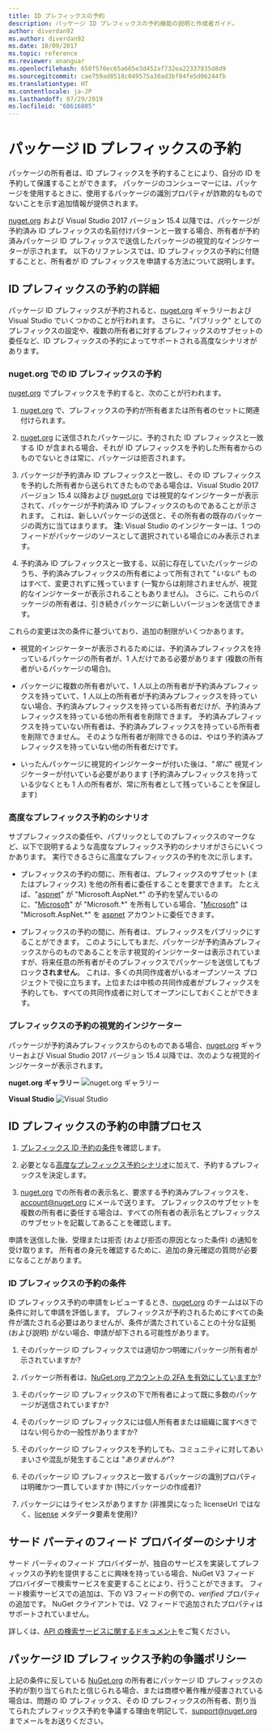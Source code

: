 ```yaml
---
title: ID プレフィックスの予約
description: パッケージ ID プレフィックスの予約機能の説明と作成者ガイド。
author: diverdan92
ms.author: diverdan92
ms.date: 10/09/2017
ms.topic: reference
ms.reviewer: ananguar
ms.openlocfilehash: 650f570ec65a665e3d452af732ea22337835d8d9
ms.sourcegitcommit: cae759ad8518c049575a30ad3bf04fe5d06244fb
ms.translationtype: HT
ms.contentlocale: ja-JP
ms.lasthandoff: 07/29/2019
ms.locfileid: "68616805"
---
```

# <a name="package-id-prefix-reservation"></a>パッケージ ID プレフィックスの予約

パッケージの所有者は、ID プレフィックスを予約することにより、自分の ID を予約して保護することができます。 パッケージのコンシューマーには、パッケージを使用するときに、使用するパッケージの識別プロパティが詐欺的なものでないことを示す追加情報が提供されます。 

[nuget.org](https://www.nuget.org/) および Visual Studio 2017 バージョン 15.4 以降では、パッケージが予約済み ID プレフィックスの名前付けパターンと一致する場合、所有者が予約済みパッケージ ID プレフィックスで送信したパッケージの視覚的なインジケーターが示されます。 以下のリファレンスでは、ID プレフィックスの予約に付随することと、所有者が ID プレフィックスを申請する方法について説明します。

## <a name="id-prefix-reservation-details"></a>ID プレフィックスの予約の詳細

パッケージ ID プレフィックスが予約されると、[nuget.org](https://www.nuget.org/) ギャラリーおよび Visual Studio でいくつかのことが行われます。 さらに、"パブリック" としてのプレフィックスの設定や、複数の所有者に対するプレフィックスのサブセットの委任など、ID プレフィックスの予約によってサポートされる高度なシナリオがあります。

### <a name="id-prefix-reservation-on-nugetorg"></a>nuget.org での ID プレフィックスの予約

[nuget.org](https://www.nuget.org/) でプレフィックスを予約すると、次のことが行われます。

1. [nuget.org](https://www.nuget.org/) で、プレフィックスの予約が所有者または所有者のセットに関連付けられます。

1. [nuget.org](https://www.nuget.org/) に送信されたパッケージに、予約された ID プレフィックスと一致する ID が含まれる場合、それが ID プレフィックスを予約した所有者からのものでないときは常に、パッケージは拒否されます。

1. パッケージが予約済み ID プレフィックスと一致し、その ID プレフィックスを予約した所有者から送られてきたものである場合は、Visual Studio 2017 バージョン 15.4 以降および [nuget.org](https://www.nuget.org/) では視覚的なインジケーターが表示されて、パッケージが予約済み ID プレフィックスのものであることが示されます。 これは、新しいパッケージの送信と、その所有者の既存のパッケージの両方に当てはまります。 **注:** Visual Studio のインジケーターは、1 つのフィードがパッケージのソースとして選択されている場合にのみ表示されます。

1. 予約済み ID プレフィックスと一致する、以前に存在していたパッケージのうち、予約済みプレフィックスの所有者によって所有されて "*いない*" ものはすべて、変更されずに残っています (一覧からは削除されませんが、視覚的なインジケーターが表示されることもありません)。 さらに、これらのパッケージの所有者は、引き続きパッケージに新しいバージョンを送信できます。

これらの変更は次の条件に基づいており、追加の制限がいくつかあります。

- 視覚的インジケーターが表示されるためには、予約済みプレフィックスを持っているパッケージの所有者が、1 人だけである必要があります (複数の所有者がいるパッケージの場合)。

- パッケージに複数の所有者がいて、1 人以上の所有者が予約済みプレフィックスを持っていて、1 人以上の所有者が予約済みプレフィックスを持っていない場合、予約済みプレフィックスを持っている所有者だけが、予約済みプレフィックスを持っている他の所有者を削除できます。 予約済みプレフィックスを持っていない所有者は、予約済みプレフィックスを持っている所有者を削除できません。 そのような所有者が削除できるのは、やはり予約済みプレフィックスを持っていない他の所有者だけです。

- いったんパッケージに視覚的インジケーターが付いた後は、"*常に*" 視覚インジケーターが付いている必要があります (予約済みプレフィックスを持っている少なくとも 1 人の所有者が、常に所有者として残っていることを保証します)

### <a name="advanced-prefix-reservation-scenarios"></a>高度なプレフィックス予約のシナリオ

サブプレフィックスの委任や、パブリックとしてのプレフィックスのマークなど、以下で説明するような高度なプレフィックス予約のシナリオがさらにいくつかあります。 実行できるさらに高度なプレフィックスの予約を次に示します。 

- プレフィックスの予約の間に、所有者は、プレフィックスのサブセット (またはプレフィックス) を他の所有者に委任することを要求できます。 たとえば、"[aspnet](https://www.nuget.org/profiles/aspnet)" が "Microsoft.AspNet.\*" の予約を望んでいるのに、"[Microsoft](https://www.nuget.org/profiles/microsoft)" が "Microsoft.\*" を所有している場合、"[Microsoft](https://www.nuget.org/profiles/microsoft)" は "Microsoft.AspNet.\*" を [aspnet](https://www.nuget.org/profiles/aspnet) アカウントに委任できます。

- プレフィックスの予約の間に、所有者は、プレフィックスをパブリックにすることができます。 このようにしてもまだ、パッケージが予約済みプレフィックスからのものであることを示す視覚的インジケーターは表示されていますが、将来任意の所有者がそのプレフィックスでパッケージを送信してもブロック**されません**。 これは、多くの共同作成者がいるオープンソース プロジェクトで役に立ちます。上位または中核の共同作成者がプレフィックスを予約しても、すべての共同作成者に対してオープンにしておくことができます。 

### <a name="prefix-reservation-visual-indicator"></a>プレフィックスの予約の視覚的インジケーター

パッケージが予約済みプレフィックスからのものである場合、[nuget.org](https://www.nuget.org/) ギャラリーおよび Visual Studio 2017 バージョン 15.4 以降では、次のような視覚的インジケーターが表示されます。

**nuget.org ギャラリー**
![nuget.org ギャラリー](media/nuget-gallery-reserved-prefix.png)

**Visual Studio**
![Visual Studio](media/visual-studio-reserved-prefix.png)

## <a name="id-prefix-reservation-application-process"></a>ID プレフィックスの予約の申請プロセス

1. [プレフィックス ID 予約の条件](#id-prefix-reservation-criteria)を確認します。

2. 必要となる[高度なプレフィックス予約シナリオ](#advanced-prefix-reservation-scenarios)に加えて、予約するプレフィックスを決定します。

3. [nuget.org](https://www.nuget.org/) での所有者の表示名と、要求する予約済みプレフィックスを、[account@nuget.org](mailto:account@nuget.org) にメールで送ります。 プレフィックスのサブセットを複数の所有者に委任する場合は、すべての所有者の表示名とプレフィックスのサブセットを記載してあることを確認します。

申請を送信した後、受理または拒否 (および拒否の原因となった条件) の通知を受け取ります。 所有者の身元を確認するために、追加の身元確認の質問が必要になることがあります。

### <a name="id-prefix-reservation-criteria"></a>ID プレフィックスの予約の条件

ID プレフィックス予約の申請をレビューするとき、[nuget.org](https://www.nuget.org/) のチームは以下の条件に対して申請を評価します。 プレフィックスが予約されるためにすべての条件が満たされる必要はありませんが、条件が満たされていることの十分な証拠 (および説明) がない場合、申請が却下される可能性があります。

1. そのパッケージ ID プレフィックスでは適切かつ明確にパッケージ所有者が示されていますか?

1. パッケージ所有者は、[NuGet.org アカウントの 2FA を有効にしていますか](individual-accounts.md#enable-two-factor-authentication-2fa)?

1. そのパッケージ ID プレフィックスの下で所有者によって既に多数のパッケージが送信されていますか?

1. そのパッケージ ID プレフィックスには個人所有者または組織に属すべきではない何らかの一般性がありますか?

1. そのパッケージ ID プレフィックスを予約しても、コミュニティに対してあいまいさや混乱が発生することは "*ありませんか*"?

1. そのパッケージ ID プレフィックスと一致するパッケージの識別プロパティは明確かつ一貫していますか (特にパッケージの作成者)?

1. パッケージにはライセンスがありますか (非推奨になった licenseUrl ではなく、[license](../reference/nuspec.md#license) メタデータ要素を使用)?

## <a name="third-party-feed-provider-scenarios"></a>サード パーティのフィード プロバイダーのシナリオ

サード パーティのフィード プロバイダーが、独自のサービスを実装してプレフィックスの予約を提供することに興味を持っている場合、NuGet V3 フィード プロバイダーで検索サービスを変更することにより、行うことができます。 フィード検索サービスでの追加は、下の V3 フィードの例での、*verified* プロパティの追加です。 NuGet クライアントでは、V2 フィードで追加されたプロパティはサポートされていません。

詳しくは、[API の検索サービスに関するドキュメント](../api/search-query-service-resource.md)をご覧ください。

## <a name="package-id-prefix-reservation-dispute-policy"></a>パッケージ ID プレフィックス予約の争議ポリシー
上記の条件に反している [NuGet.org](https://www.nuget.org) の所有者にパッケージ ID プレフィックスの予約が割り当てられたと信じられる場合、または商標や著作権が侵害されている場合は、問題の ID プレフィックス、その ID プレフィックスの所有者、割り当てられたプレフィックス予約を争議する理由を明記して、[support@nuget.org](mailto:support@nuget.org) までメールをお送りください。

